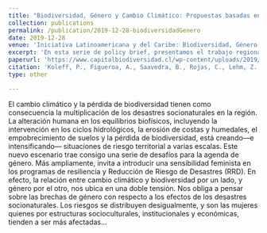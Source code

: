 ```yaml
---
title: "Biodiversidad, Género y Cambio Climático: Propuestas basadas en conocimiento"
collection: publications
permalink: /publication/2019-12-28-biodiversidadGenero
date: 2019-12-28
venue: 'Iniciativa Latinoamericana y del Caribe: Biodiversidad, Género y Conocimiento'
excerpt: 'En esta serie de policy brief, presentamos el trabajo regional integrador de tres pilares clave relacionados con la crisis ambiental que enfrentamos: cambio climático, biodiversidad y conocimiento con enfoque de genero; “La Iniciativa Latinoamericana y del Caribe: biodiversidad, género y conocimiento”, de la que forman parte más 20 instituciones académicas, centros de investigación y organizaciones interdisciplinarias...'
paperurl: 'https://www.capitalbiodiversidad.cl/wp-content/uploads/2019/12/biodiversidad-genero-y-cambio-climatico.pdf'
citation: 'Koleff, P., Figueroa, A., Saavedra, B., Rojas, C., Lehm, Z., Tironi M., et. al (2019). Biodiversidad, Género y Cambio Climático: Propuestas basadas en conocimiento. Iniciativa Latinoamericana y el Caribe. Santiago de Chile'
type: other

---
```


El cambio climático y la pérdida de biodiversidad tienen como consecuencia la multiplicación de los desastres socionaturales en la región. La alteración humana en los equilibrios biofísicos, incluyendo la intervención en los ciclos hidrológicos, la erosión de costas y humedales, el empobrecimiento de suelos y la pérdida de biodiversidad, está creando—e intensificando— situaciones de riesgo territorial a varias escalas. Este nuevo escenario trae consigo una serie de desafíos para la agenda de género. Más ampliamente, invita a introducir una sensibilidad feminista en los programas de resiliencia y Reducción de Riesgo de Desastres (RRD). En efecto, la relación entre cambio climático y biodiversidad por un lado, y género por el otro, nos ubica en una doble tensión. Nos obliga a pensar sobre las brechas de género con respecto a los efectos de los desastres socionaturales. Los riesgos se distribuyen desigualmente, y son las mujeres quienes por estructuras socioculturales, institucionales y económicas, tienden a ser más afectadas...
